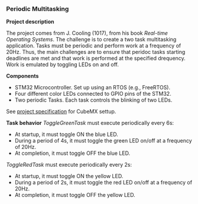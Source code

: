 ### Periodic Multitasking

**Project description**

The project comes from J. Cooling (1017), from his book *Real-time Operating Systems*. The challenge is to create a two task multitasking application. Tasks must be periodic and perform work at a frequency of 20Hz. Thus, the main challenges are to ensure that peridoc tasks starting deadlines are met and that work is performed at the specified drequency. Work is emulated by toggling LEDs on and off.  

**Components**
- STM32 Microcontroller. Set up using an RTOS (e.g., FreeRTOS).
- Four different color LEDs connected to GPIO pins of the STM32. 
- Two periodic Tasks. Each task controls the blinking of two LEDs.

See [project specification](https://github.com/ahiralesc/RTOS/blob/main/F767ZIT6/2_Synchronization/Task_mgmt_PPM_Delay_F7/Task_mgmt_PPM_Delay_F7.pdf) for CubeMX settup.

**Task behavior**
*ToggleGreenTask* must execute periodically every 6s:
- At startup, it must toggle ON the blue LED. 
- During a period of 4s, it must toggle the green LED on/off at a frequency of 20Hz. 
- At completion, it must toggle OFF the blue LED. 

*ToggleRedTask* must execute periodically every 2s:
- At startup, it must toggle ON the yellow LED.
- During a period of 2s, it must toggle the red LED on/off at a frequency of 20Hz.
- At completion, it must toggle OFF the yellow LED. 


